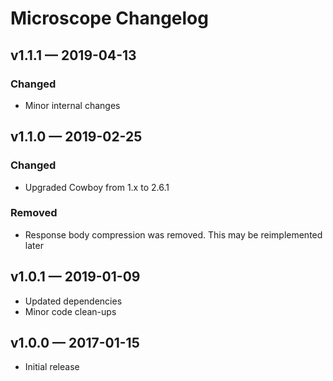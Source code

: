 # Microscope Changelog

## v1.1.1 &mdash; 2019-04-13

### Changed

- Minor internal changes

## v1.1.0 &mdash; 2019-02-25

### Changed

- Upgraded Cowboy from 1.x to 2.6.1

### Removed

- Response body compression was removed. This may be reimplemented later

## v1.0.1 &mdash; 2019-01-09

- Updated dependencies
- Minor code clean-ups

## v1.0.0 &mdash; 2017-01-15

- Initial release